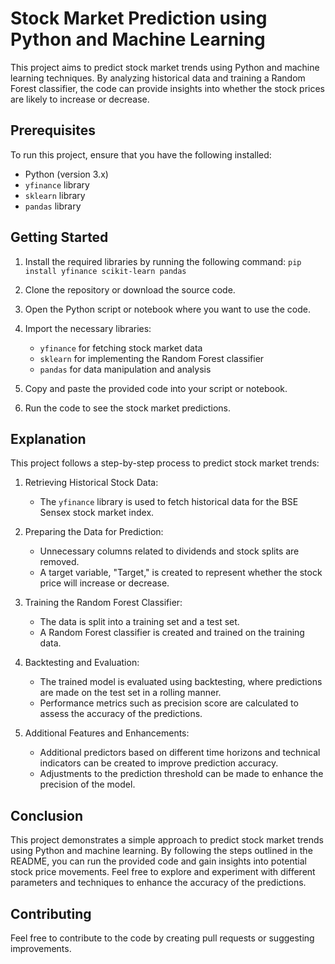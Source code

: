# Stock Market Prediction using Python and Machine Learning

This project aims to predict stock market trends using Python and machine learning techniques. By analyzing historical data and training a Random Forest classifier, the code can provide insights into whether the stock prices are likely to increase or decrease.

## Prerequisites

To run this project, ensure that you have the following installed:

-   Python (version 3.x)
-   `yfinance` library
-   `sklearn` library
-   `pandas` library
## Getting Started

1.  Install the required libraries by running the following command: 
		`pip install yfinance scikit-learn pandas` 
    
3.  Clone the repository or download the source code.
    
4.  Open the Python script or notebook where you want to use the code.
    
5.  Import the necessary libraries:
    
    -   `yfinance` for fetching stock market data
    -   `sklearn` for implementing the Random Forest classifier
    -   `pandas` for data manipulation and analysis
6.  Copy and paste the provided code into your script or notebook.
    
7.  Run the code to see the stock market predictions.
## Explanation

This project follows a step-by-step process to predict stock market trends:

1.  Retrieving Historical Stock Data:
    
    -   The `yfinance` library is used to fetch historical data for the BSE Sensex stock market index.
2.  Preparing the Data for Prediction:
    
    -   Unnecessary columns related to dividends and stock splits are removed.
    -   A target variable, "Target," is created to represent whether the stock price will increase or decrease.
3.  Training the Random Forest Classifier:
    
    -   The data is split into a training set and a test set.
    -   A Random Forest classifier is created and trained on the training data.
4.  Backtesting and Evaluation:
    
    -   The trained model is evaluated using backtesting, where predictions are made on the test set in a rolling manner.
    -   Performance metrics such as precision score are calculated to assess the accuracy of the predictions.
5.  Additional Features and Enhancements:
    
    -   Additional predictors based on different time horizons and technical indicators can be created to improve prediction accuracy.
    -   Adjustments to the prediction threshold can be made to enhance the precision of the model.
## Conclusion

This project demonstrates a simple approach to predict stock market trends using Python and machine learning. By following the steps outlined in the README, you can run the provided code and gain insights into potential stock price movements. Feel free to explore and experiment with different parameters and techniques to enhance the accuracy of the predictions.
## Contributing

Feel free to contribute to the code by creating pull requests or suggesting improvements.